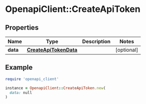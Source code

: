 # OpenapiClient::CreateApiToken

## Properties

| Name | Type | Description | Notes |
| ---- | ---- | ----------- | ----- |
| **data** | [**CreateApiTokenData**](CreateApiTokenData.md) |  | [optional] |

## Example

```ruby
require 'openapi_client'

instance = OpenapiClient::CreateApiToken.new(
  data: null
)
```

